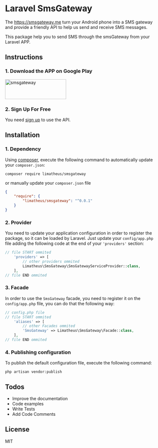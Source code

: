 # Laravel SmsGateway

The https://smsgateway.me turn your Android phone into a SMS gateway and provide a friendly API to help us send and receive SMS messages.

This package help you to send SMS through the smsGateway from your Laravel APP.

## Instructions

### 1. Download the APP on Google Play
<a href="https://play.google.com/store/apps/details?id=networked.solutions.sms.gateway.api" target="_blank"><img src="http://smsgateway.me/assets/img/badge-google-play.svg" width="200" height="65" alt="smsgateway"/></a>

### 2. Sign Up For Free
You need <a href="https://smsgateway.me/admin/users/login#signup" target="_blank">sign up</a> to use the API.

## Installation
### 1. Dependency

Using <a href="https://getcomposer.org/" target="_blank">composer</a>, execute the following command to automatically update your `composer.json`:

```shell
composer require limatheus/smsgateway
```

or manually update your `composer.json` file

```json
{
    "require": {
        "limatheus/smsgateway": "^0.0.1"
    }
}
```

### 2. Provider

You need to update your application configuration in order to register the package, so it can be loaded by Laravel. Just update your `config/app.php` file adding the following code at the end of your `'providers'` section:

```php
// file START ommited
    'providers' => [
        // other providers ommited
        Limatheus\SmsGateway\SmsGatewayServiceProvider::class,
    ],
// file END ommited
```

### 3. Facade
In order to use the `SmsGateway` facade, you need to register it on the `config/app.php` file, you can do that the following way:

```php
// config.php file
// file START ommited
    'aliases' => [
        // other Facades ommited
        'SmsGateway' => Limatheus\SmsGateway\Facade::class,
    ],
// file END ommited
```

### 4. Publishing configuration 

To publish the default configuration file, execute the following command:

```shell
php artisan vendor:publish
```

 Todos
----
 - Improve the documentation
 - Code examples
 - Write Tests
 - Add Code Comments
 
License
----

MIT
